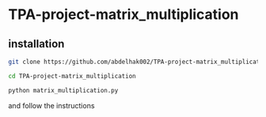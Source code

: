 # TPA-project-matrix_multiplication

## installation

```bash
git clone https://github.com/abdelhak002/TPA-project-matrix_multiplication.git
```

```bash
cd TPA-project-matrix_multiplication
```

```bash
python matrix_multiplication.py
```

and follow the instructions
